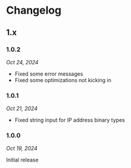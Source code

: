 # Changelog

## 1.x

### 1.0.2

*Oct 24, 2024*

* Fixed some error messages
* Fixed some optimizations not kicking in

### 1.0.1

*Oct 21, 2024*

* Fixed string input for IP address binary types

### 1.0.0

*Oct 19, 2024*

Initial release

